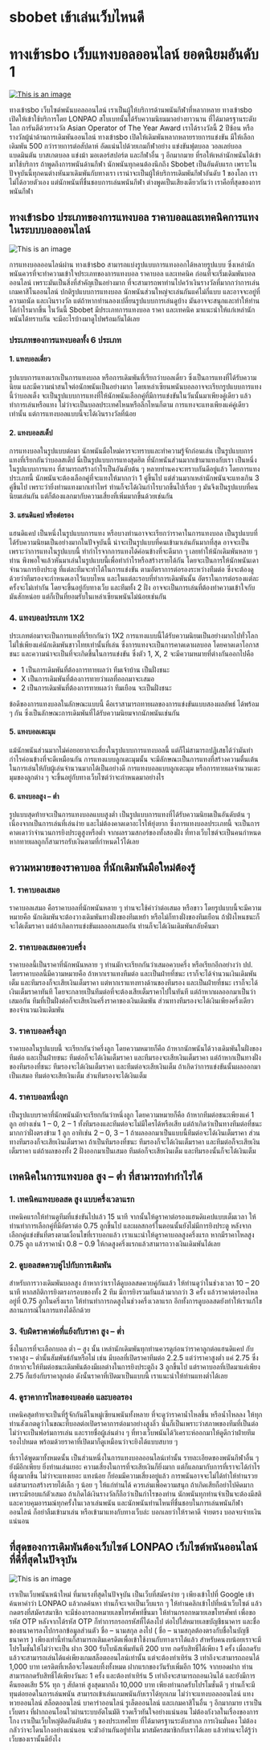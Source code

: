 # sbobet เข้าเล่นเว็บไหนดี
# ทางเข้าsbo เว็บแทงบอลออนไลน์ ยอดนิยมอันดับ 1
[![This is an image](https://lonpao.com/wp-content/uploads/2022/10/Sbobet-%E0%B8%9E%E0%B8%99%E0%B8%B1%E0%B8%99%E0%B8%81%E0%B8%B5%E0%B8%AC%E0%B8%B2%E0%B8%AD%E0%B8%AD%E0%B8%99%E0%B9%84%E0%B8%A5%E0%B8%99%E0%B9%8C.webp)](https://bit.ly/3T3LPcm)

ทางเข้าsbo เว็บไซต์พนันบอลออนไลน์ เราเป็นผู้ให้บริการด้านพนันกีฬาที่หลากหลาย ทางเข้าsbo เปิดให้เข้าใช้บริการโดย LONPAO สโบเบทนั้นได้รับความนิยมมาอย่างยาวนาน ที่ได้มาตรฐานระดับโลก การันตีด้วยรางวัล Asian Operator of The Year Award เราได้รางวัลนี้ 2 ปีซ้อน หรือรางวัลผู้นำด้านการเดิมพันออนไลน์ ทางเข้าsbo เปิดให้เดิมพันหลากหลายรายการแข่งขัน มีให้เลือกเดิมพัน 500 กว่ารายการต่อสัปดาห์ อัดแน่นไปด้วยเกมกีฬาอย่าง แข่งขันฟุตบอล วอลเลย์บอล แบดมินตัน บาสเกตบอล แข่งม้า มอเตอร์สปอร์ต และกีฬาอื่น ๆ อีกมากมาย ที่รอให้เหล่านักพนันได้เข้ามาใช้บริการ ถ้าพูดถึงการพนันด้านกีฬา นักพนันทุกคนต้องนึกถึง Sbobet เป็นอันดับแรก เพราะในปัจจุบันนี้ทุกคนต่างหันมาเดิมพันกับทางเรา เราน่าจะเป็นผู้ให้บริการเดิมพันกีฬาอันดับ 1 ของโลก เราไม่ได้อวยตัวเอง แต่นักพนันที่ชื่นชอบการเล่นพนันกีฬา ต่างพูดเป็นเสียงเดียวกันว่า เราคือที่สุดของการพนันกีฬา
## ทางเข้าsbo ประเภทของการแทงบอล ราคาบอลและเทคนิคการแทงในระบบบอลออนไลน์
![This is an image](https://lonpao.com/wp-content/uploads/2022/10/%E0%B8%97%E0%B8%B2%E0%B8%87%E0%B9%80%E0%B8%82%E0%B9%89%E0%B8%B2sbo.webp)

การแทงบอลออนไลน์ผ่าน ทางเข้าsbo สามารถแบ่งรูปแบบการแทงออกได้หลายรูปแบบ ซึ่งเหล่านักพนันควรที่จะทำความเข้าใจประเภทของการแทงบอล ราคาบอล และเทคนิค ก่อนที่จะเริ่มเดิมพันบอลออนไลน์ เพราะมันเป็นสิ่งที่สำคัญเป็นอย่างมาก ที่จะสามารถพาท่านไปคว้าเงินรางวัลที่มากกว่าการเล่นเกมคาสิโนออนไลน์ ปกติรูปแบบการแทงบอล นักพนันส่วนใหญ่จะเล่นกันแค่ไม่กี่แบบ และอาจจะอยู่ที่ความถนัด และเงินรางวัล แต่ถ้าหากท่านลองเปลี่ยนรูปแบบการเล่นดูบ้าง มันอาจจะสนุกและทำให้ท่านได้กำไรมากขึ้น ในวันนี้ Sbobet มีประเภทการแทงบอล ราคา และเทคนิค มาแนะนำให้แก่เหล่านักพนันได้ทราบกัน จะมีอะไรบ้างมาดูไปพร้อมกันได้เลย
### ประเภทของการแทงบอลทั้ง 6 ประเภท
#### 1. แทงบอลเดี่ยว
รูปแบบการแทงแรกเป็นการแทงบอล หรือการเดิมพันที่เรียกว่าบอลเดี่ยว ซึ่งเป็นการแทงที่ได้รับความนิยม และมีความน่าสนใจต่อนักพนันเป็นอย่างมาก โดยเหล่าเซียนพนันบอลอาจจะเรียกรูปแบบการแทงนี้ว่าบอลเต็ง จะเป็นรูปแบบการแทงที่ให้นักพนันเลือกคู่ที่มีการแข่งขันในวันนั้นมาเพียงคู่เดียว แล้วทำการเล่นหรือแทง ไม่ว่าจะเป็นบอลประเทศไหนหรือลีกไหนก็ตาม การแทงจะแทงเพียงแค่คู่เดียวเท่านั้น แต่การแทงบอลแบบนี้จะได้เงินรางวัลที่น้อย
#### 2. แทงบอลสเต็ป
การแทงบอลในรูปแบบต่อมา นักพนันมือใหม่ควรจะทราบและทำความรู้จักก่อนเล่น เป็นรูปแบบการแทงที่เรียกกันว่าบอลสเต็ป นี่เป็นรูปแบบการแทงสุดฮิต ที่นักพนันส่วนมากเข้ามาแทงกับเรา เป็นหนึ่งในรูปแบบการแทง ที่สามารถสร้างกำไรเป็นอันดับต้น ๆ หลายท่านคงจะทราบกันดีอยู่แล้ว โดยการแทงประเภทนี้ นักพนันจะต้องเลือกคู่ที่จะแทงให้มากกว่า 1 คู่ขึ้นไป แต่ส่วนมากเหล่านักพนันจะแทงเกิน 3 คู่ขึ้นไป เพราะว่ายิ่งท่านแทงมากเท่าไหร่ ท่านก็จะได้เงินกำไรบวกขึ้นไปเรื่อย ๆ มันจึงเป็นรูปแบบที่คนนิยมเล่นกัน แต่ก็ต้องแลกมากับความเสี่ยงที่เพิ่มมากขึ้นด้วยเช่นกัน
#### 3. แฮนดิแคป หรือต่อรอง
แฮนดิแคป เป็นหนึ่งในรูปแบบการแทง หรือบางท่านอาจจะเรียกว่าราคาในการแทงบอล เป็นรูปแบบที่ได้รับความนิยมเป็นอย่างมากในปัจจุบันนี้ น่าจะเป็นรูปแบบที่คนเข้ามาเล่นกันมากที่สุด อาจจะเป็นเพราะว่าการแทงในรูปแบบนี้ ทำกำไรจากการแทงได้ค่อนข้างที่จะดีมาก ๆ เลยทำให้นักเดิมพันหลาย ๆ ท่าน พึงพอใจแล้วหันมาเล่นในรูปแบบนี้เพื่อทำกำไรหรือสร้างรายได้กัน โดยจะเป็นการให้นักพนันเดาจำนวนการยิงประตู ที่แต่ละทีมจะทำได้ในการแข่งขัน ตามอัตราการต่อรองระหว่างทีมต่อ ซึ่งจะต้องดูด้วยว่าทีมรองจะกำหนดเอาไว้แบบไหน และในแต่ละรอบที่ทำการเดิมพันนั้น อัตราในการต่อรองแต่ละครั้งจะไม่เท่ากัน โดยจะขึ้นอยู่กับทางเว็บ และทีมทั้ง 2 ฝั่ง อาจจะเป็นการเล่นที่ต้องทำความเข้าใจกับมันสักหน่อย แต่ก็เป็นที่ยอมรับในเหล่าเซียนพนันไม่น้อยเช่นกัน
### 4. แทงบอลประเภท 1X2
ประเภทต่อมาจะเป็นการแทงที่เรียกกันว่า 1X2 การแทงแบบนี้ได้รับความนิยมเป็นอย่างมากไปทั่วโลก ไม่ใช่เพียงแค่นักเดิมพันชาวไทยเท่านั้นที่เล่น ซึ่งการแทงจะเป็นการคาดเดาผลบอล โดยคาดเดาโอกาสชนะ และความน่าจะเป็นที่จะเกิดขึ้นในการแข่งขัน ซึ่งตัว 1, X, 2 จะมีความหมายที่ต่างกันออกไปคือ

- 1 เป็นการเดิมพันที่ต้องการทายผลว่า ทีมเจ้าบ้าน เป็นฝั่งชนะ
- X เป็นการเดิมพันที่ต้องการทายว่าผลที่ออกมาจะเสมอ
- 2 เป็นการเดิมพันที่ต้องการทายผลว่า ทีมเยือน จะเป็นฝั่งชนะ

ข้อดีของการแทงบอลในลักษณะแบบนี้ คือเราสามารถทายผลของการแข่งขันแบบสองผลลัพธ์ ได้พร้อม ๆ กัน ซึ่งเป็นลักษณะการเดิมพันที่ได้รับความนิยมจากนักพนันเช่นกัน
#### 5. แทงบอลเตะมุม
แม้นักพนันส่วนมากไม่ค่อยอยากจะเสี่ยงในรูปแบบการแทงบอลนี้ แต่ก็ไม่สามารถปฏิเสธได้ว่ามันทำกำไรค่อนข้างที่จะดีเหมือนกัน การแทงแบบลูกเตะมุมนั้น จะมีลักษณะเป็นการแทงที่สร้างความตื่นเต้น ในการเล่นให้กับผู้เล่นจำนวนมากได้เป็นอย่างดี การแทงบอลแบบลูกเตะมุม หรือการทายผลจำนวนเตะมุมของลูกต่าง ๆ จะขึ้นอยู่กับทางเว็บไซต์ว่าจะกำหนดมาอย่างไร
#### 6. แทงบอลสูง – ต่ำ
รูปแบบสุดท้ายจะเป็นการแทงบอลแบบสูงต่ำ เป็นรูปแบบการแทงที่ได้รับความนิยมเป็นอันดับต้น ๆ เนื่องจากเป็นการเล่นที่เล่นง่าย และไม่ต้องคาดเดาอะไรให้ยุ่งยาก ซึ่งการแทงบอลประเภทนี้ จะเป็นการคาดเดาว่าจำนวนการยิงประตูสูงหรือต่ำ จากผลรวมสกอร์ของทั้งสองฝั่ง ที่ทางเว็บไซต์จะเป็นคนกำหนด หากทายผลถูกก็สามารถรับเงินตามที่กำหนดไว้ได้เลย
## ความหมายของราคาบอล ที่นักเดิมพันมือใหม่ต้องรู้
### 1. ราคาบอลเสมอ 
ราคาบอลเสมอ คือราคาบอลที่นักพนันหลาย ๆ ท่านจะใช้คำว่าต่อเสมอ หรือขาว โดยรูปแบบนี้จะมีความหมายคือ นักเดิมพันจะต้องวางเดิมพันทางฝั่งของทีมเหย้า หรือไม่ก็ทางฝั่งของทีมเยือน ถ้าฝั่งไหนชนะก็จะได้เต็มราคา แต่ถ้าเกิดการแข่งขันผลออกเสมอกัน ท่านก็จะได้เงินเดิมพันกลับคืนมา
### 2. ราคาบอลเสมอควบครึ่ง 
ราคาบอลนี้เป็นราคาที่นักพนันหลาย ๆ ท่านมักจะเรียกกันว่าเสมอควบครึ่ง หรือเรียกอีกอย่างว่า ปป. โดยราคาบอลนี้มีความหมายคือ ถ้าหากเราแทงทีมต่อ และเป็นฝ่ายที่ชนะ เราก็จะได้จำนวนเงินเดิมพันเต็ม และทีมรองก็จะเสียเงินเต็มราคา แต่หากเราแทงทางด้านของทีมรอง และเป็นฝ่ายที่ชนะ เราก็จะได้เงินเต็มราคาทันที โดยจะกลายเป็นทีมต่อที่จะต้องเสียเต็มราคาไปในทันที แต่ถ้าหากผลออกมาเป็นว่าเสมอกัน ทีมที่เป็นฝั่งต่อก็จะเสียเงินครึ่งราคาของเงินเดิมพัน ส่วนทางทีมรองจะได้เงินเพียงครึ่งเดียวของจำนวนเงินเดิมพัน
### 3. ราคาบอลครึ่งลูก 
ราคาบอลในรูปแบบนี้ จะเรียกกันว่าครึ่งลูก โดยความหมายก็คือ ถ้าหากนักพนันได้วางเดิมพันในฝั่งของทีมต่อ และเป็นฝ่ายชนะ ทีมต่อก็จะได้เงินเต็มราคา และทีมรองจะเสียเงินเต็มราคา แต่ถ้าหากเป็นทางฝั่งของทีมรองที่ชนะ ทีมรองจะได้เงินเต็มราคา และทีมต่อจะเสียเงินเต็ม ถ้าเกิดว่าการแข่งขันนั้นผลออกมาเป็นเสมอ ทีมต่อจะเสียเงินเต็ม ส่วนทีมรองจะได้เงินเต็ม
### 4. ราคาบอลหนึ่งลูก 
เป็นรูปแบบราคาที่นักพนันมักจะเรียกกันว่าหนึ่งลูก โดยความหมายก็คือ ถ้าหากทีมต่อชนะเพียงแค่ 1 ลูก อย่างเช่น 1 – 0, 2 – 1 ทั้งทีมรองและทีมต่อจะไม่มีใครได้หรือเสีย แต่ถ้าเกิดว่าเป็นทางทีมต่อที่ชนะมากกว่าฝั่งตรงข้าม 1 ลูก อาทิเช่น 2 – 0, 3 – 1 ถ้าผลออกมาเป็นแบบนี้ทีมต่อจะได้เงินเต็มราคา ส่วนทางทีมรองก็จะเสียเงินเต็มราคา ถ้าเป็นทีมรองที่ชนะ ทีมรองก็จะได้เงินเต็มราคา และทีมต่อก็จะเสียเงินเต็มราคา แต่ถ้าผลของทั้ง 2 ฝั่งออกมาเป็นเสมอ ทีมต่อก็จะเสียเงินเต็ม และทีมรองนั้นก็จะได้เงินเต็ม
## เทคนิคในการแทงบอล สูง – ต่ำ ที่สามารถทำกำไรได้
### 1. เทคนิคแทงบอลสด สูง แบบครึ่งเวลาแรก
เทคนิคแรกให้ท่านดูทีมที่แข่งขันไปแล้ว 15 นาที จากนั้นให้ดูราคาต่อรองแฮนดิแคปแบบเต็มเวลา ให้ท่านทำการเลือกคู่ที่มีอัตราต่อ 0.75 ลูกขึ้นไป และผลสกอร์ในตอนนั้นยังไม่มีการยิงประตู หลังจากเลือกคู่แข่งขันที่ตรงตามเงื่อนไขที่เราบอกแล้ว เราแนะนำให้ดูราคาบอลสูงครึ่งแรก หากมีราคาไหลสูง 0.75 ลูก แล้วราคาน้ำ 0.8 – 0.9 ให้กดสูงครึ่งแรกแล้วสามารถวางเงินเดิมพันได้เลย
### 2. ดูบอลสดควบคู่ไปกับการเดิมพัน
สำหรับการวางเดิมพันบอลสูง ถ้าหากว่าเราได้ดูบอลสดควบคู่กันแล้ว ให้ท่านดูว่าในช่วงเวลา 10 – 20 นาที หากสถิติการยิงตรงกรอบของทั้ง 2 ทีม มีการยิงรวมกันแล้วมากกว่า 3 ครั้ง แล้วราคาต่อรองไหลอยู่ที่ 0.75 ลูกในครึ่งแรก ให้ท่านทำการกดสูงในช่วงครึ่งเวลาแรก อีกทั้งการดูบอลสดยังทำให้เราแก้ไขสถานการณ์ในการแทงได้อีกด้วย
### 3. จับผิดราคาต่อที่แย้งกับราคา สูง – ต่ำ
ซึ่งในการที่จะเลือกบอล ต่ำ – สูง นั้น เหล่านักเดิมพันทุกท่านควรดูก่อนว่าราคาลูกต่อแฮนดิแคป กับราคาสูง – ต่ำนั้นสัมพันธ์กันหรือไม่ เช่น มีบอลที่เปิดราคาทีมต่อ 2.2.5 แต่ว่าราคาสูงต่ำ แค่ 2.75 ซึ่งถ้าหากจะให้ทีมต่อชนะเดิมพันต้องมีผลต่างในการยิงประตูถึง 3 ลูกขึ้นไป แต่ราคาบอลที่เปิดมาแค่เพียง 2.75 ก็แย้งกับราคาลูกต่อ ดังนั้นราคาที่เปิดมาเป็นแบบนี้ เราแนะนำให้ท่านแทงต่ำได้เลย
### 4. ดูราคาการไหลของบอลต่อ และบอลรอง
เทคนิคสุดท้ายจะเป็นที่รู้จักกันดีในหมู่เซียนพนันทั้งหลาย ที่จะดูว่าราคาน้ำไหลขึ้น หรือน้ำไหลลง ให้ทุกท่านสังเกตดูว่าในขณะที่บอลต่อเปิดราคาการต่อมาอย่างสูงลิ่ว นั่นก็เป็นเพราะว่าสภาพของทีมที่เป็นต่อไม่ว่าจะเป็นฟอร์มการเล่น และรายชื่อผู้เล่นต่าง ๆ ที่ทางเว็บพนันได้วิเคราะห์ออกมาให้ดูดีกว่าฝ่ายทีมรองไปหมด พร้อมด้วยราคาที่เปิดมาก็ดูเหมือนว่าจะยิงได้แบบสบาย ๆ

ที่เราได้พูดมาทั้งหมดนั้น เป็นส่วนหนึ่งในการแทงบอลออนไลน์เท่านั้น รายละเอียดของพนันกีฬาอื่น ๆ ยังมีอีกเพียบ ยิ่งท่านเล่นเยอะ ความเสี่ยงในการที่จะเสียเงินก็ยิ่งมาก แต่ก็แลกมากับการที่เราจะได้กำไรที่สูงมากขึ้น ไม่ว่าจะแทงเยอะ แทงน้อย ก็ย่อมมีความเสี่ยงอยู่แล้ว การพนันอาจจะไม่ได้ทำให้ท่านรวย แต่สามารถสร้างรายได้เล็ก ๆ น้อย ๆ ให้แก่ท่านได้ ควรเล่นเพื่อความสนุก ถ้าเกิดเสียก็อย่าไปคิดมาก เพราะมีรอบแก้ตัวเสมอ ถ้าเกิดได้เงินรางวัลก็ถือว่าเป็นกำไรของท่าน นักพนันทุกท่านจำเป็นจะต้องมีสติ และควบคุมอารมณ์ทุกครั้งในเวลาเล่นพนัน และนักพนันท่านไหนที่ชื่นชอบในการเล่นพนันกีฬาออนไลน์ ก็อย่าลืมเข้ามาเล่น หรือเข้ามาแทงกับทางเว็บล่ะ บอกเลยว่าให้ราคาดี จ่ายตรง บอลจบจ่ายเงินแน่นอน
## ที่สุดของการเดิมพันต้องเว็บไซต์ LONPAO เว็บไซต์พนันออนไลน์ ที่ดีที่สุดในปัจจุบัน
![This is an image](https://lonpao.com/wp-content/uploads/2022/10/%E0%B8%97%E0%B8%B5%E0%B9%88%E0%B8%AA%E0%B8%B8%E0%B8%94%E0%B8%82%E0%B8%AD%E0%B8%87%E0%B8%81%E0%B8%B2%E0%B8%A3%E0%B9%80%E0%B8%94%E0%B8%B4%E0%B8%A1%E0%B8%9E%E0%B8%B1%E0%B8%99%E0%B8%95%E0%B9%89%E0%B8%AD%E0%B8%87%E0%B9%80%E0%B8%A7%E0%B9%87%E0%B8%9A%E0%B9%84%E0%B8%8B%E0%B8%95%E0%B9%8C.webp)

เราเป็นเว็บพนันหน้าใหม่ ที่มาแรงที่สุดในปัจจุบัน เป็นเว็บที่สมัครง่าย ๆ เพียงเข้าไปที่ Google เข้าค้นหาคำว่า LONPAO แล้วกดค้นหา ท่านก็จะเจอเป็นเว็บแรก ๆ ให้ท่านคลิกเข้าไปที่หน้าเว็บไซต์ แล้วกดตรงที่สมัครสมาชิก จะมีช่องกรอกหมายเลขโทรศัพท์ขึ้นมา ให้ท่านกรอกหมายเลขโทรศัพท์ เพื่อขอรหัส OTP หลังจากได้รหัส OTP ก็ทำการกรอกรหัสที่ได้ลงไป ต่อไปใส่หมายเลขบัญชีธนาคาร และชื่อของธนาคารลงไปกรอกข้อมูลส่วนตัว ชื่อ – นามสกุล ลงไป ( ชื่อ – นามสกุลต้องตรงกับชื่อในบัญชีธนาคาร ) เพียงเท่านี้ท่านก็สามารถเติมเครดิตเพื่อเข้าใช้งานกับทางเราได้แล้ว สำหรับคนงบน้อยเราจะมีโปรโมชั่นให้ไม่ว่าจะเป็น ฝาก 300 รับโบนัสเพิ่มทันที 200 บาท กดรับสิทธิ์ได้เพียง 1 ครั้ง เมื่อกดรับแล้วจะสามารถเล่นได้แค่เพียงเกมสล็อตออนไลน์เท่านั้น แต่จะต้องทำเทิร์น 3 เท่าถึงจะสามารถถอนได้ 1,000 บาท เครดิตที่เหลือจะโดนลบทิ้งทั้งหมด ฝากแรกของวันรับเพิ่มอีก 10% จากยอดฝาก ท่านสามารถกดรับสิทธิ์ได้เพียงวันละ 1 ครั้ง และต้องทำเทิร์น 5 เท่าถึงจะสามารถถอนเงินได้ และยังมีการคืนยอดเสีย 5% ทุก ๆ สัปดาห์ สูงสุดมากถึง 10,000 บาท เพียงท่านกดรับโปรโมชั่นดี ๆ ท่านก็จะมีทุนต่อยอดในการเล่นพนัน สามารถเข้าเล่นเกมพนันกับเราได้ทุกเกม ไม่ว่าจะแทงบอลออนไลน์ แทงหวยออนไลน์ สล็อตออนไลน์ บาคาร่าออนไลน์ รูเล็ตออนไลน์ และเกมคาสิโนอื่น ๆ อีกมากมาย เราเป็นเว็บตรง ที่ฝากถอนโอนไวผ่านระบบอัตโนมัติ รวดเร็วทันใจอย่างแน่นอน ไม่ต้องกังวลในเรื่องของการโกง เราเป็นเว็บใหญ่ติดอันดับต้น ๆ ของประเทศไทย ที่ได้มาตรฐานระดับสากล การเงินมั่นคง ไม่ต้องกลัวว่าจะโดนโกงอย่างแน่นอน จะมัวอ่านกันอยู่ทำไม มาสมัครสมาชิกกับเราได้เลย แล้วท่านจะได้รู้ว่าเว็บของเรานั้นดียังไง
